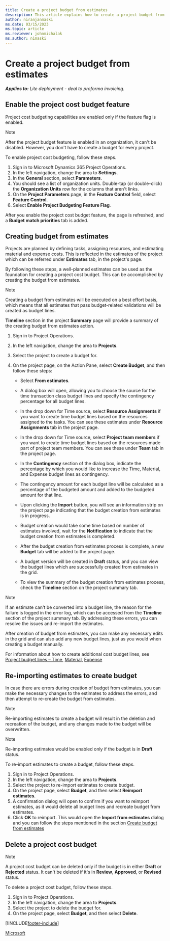 ```yaml
---
title: Create a project budget from estimates
description: This article explains how to create a project budget from estimates.
author: niranjanmaski
ms.date: 03/15/2023
ms.topic: article
ms.reviewer: johnmichalak
ms.author: nimaski
---
```


# Create a project budget from estimates

**_Applies to:_** _Lite deployment - deal to proforma invoicing._

## Enable the project cost budget feature

Project cost budgeting capabilities are enabled only if the feature flag is enabled.

> [!NOTE]
> After the project budget feature is enabled in an organization, it can't be disabled. However, you don't have to create a budget for every project.

To enable project cost budgeting, follow these steps.

1. Sign in to Microsoft Dynamics 365 Project Operations.
1. In the left navigation, change the area to **Settings**.
1. In the **General** section, select **Parameters**.
1. You should see a list of organization units. Double-tap (or double-click) the **Organization Units** row for the columns that aren't links.
1. On the **Project Parameters** page, in the **Feature Control** field, select **Feature Control**.
1. Select **Enable Project Budgeting Feature Flag**.

After you enable the project cost budget feature, the page is refreshed, and a **Budget match priorities** tab is added.

## Creating budget from estimates

Projects are planned by defining tasks, assigning resources, and estimating material and expense costs. This is reflected in the estimates of the project which can be referred under **Estimates** tab, in the project's page. 

By following these steps, a well-planned estimates can be used as the foundation for creating a project cost budget. This can be accomplished by creating the budget from estimates. 

> [!NOTE]
> Creating a budget from estimates will be executed on a best effort basis, which means that all estimates that pass budget-related validations will be created as budget lines. 
> 
> **Timeline** section in the project **Summary** page will provide a summary of the creating budget from estimates action. 

1. Sign in to Project Operations.
1. In the left navigation, change the area to **Projects**.
1. Select the project to create a budget for.
1. On the project page, on the Action Pane, select **Create Budget**, and then follow these steps:

    - Select **From estimates**. 
    
    - A dialog box will open, allowing you to choose the source for the time transaction class budget lines and specify the contingency percentage for all budget lines.
    
    - In the drop down for Time source, select **Resource Assignments** if you want to create time budget lines based on the resources assigned to the tasks. You can see these estimates under **Resource Assignments** tab in the project page. 
    
    - In the drop down for Time source, select **Project team members** if you want to create time budget lines based on the resources made part of project team members. You can see these under **Team** tab in the project page. 
    
    - In the **Contingency** section of the dialog box, indicate the percentage by which you would like to increase the Time, Material, and Expense budget lines as contingency.
    
    - The contingency amount for each budget line will be calculated as a percentage of the budgeted amount and added to the budgeted amount for that line.
    
    - Upon clicking the **Import** button, you will see an information strip on the project page indicating that the budget creation from estimates is in progress.
         
    - Budget creation would take some time based on number of estimates involved, wait for the **Notification** to indicate that the budget creation from estimates is completed.
    
    - After the budget creation from estimates process is complete, a new **Budget** tab will be added to the project page. 
    
    - A budget version will be created in **Draft** status, and you can view the budget lines which are successfully created from estimates in the grid.
    
    - To view the summary of the budget creation from estimates process, check the **Timeline** section on the project summary tab.
    
> [!NOTE]
> If an estimate can't be converted into a budget line, the reason for the failure is logged in the error log, which can be accessed from the **Timeline** section of the project summary tab. By addressing these errors, you can resolve the issues and re-import the estimates.
    
After creation of budget from estimates, you can make any necessary edits in the grid and can also add any new budget lines, just as you would when creating a budget manually.

For information about how to create additional cost budget lines, see [Project budget lines – Time](project-cost-time-budget-line.md), [Material](project-cost-material-budget-line.md), [Expense](project-cost-expense-budget-line.md)


## Re-importing estimates to create budget

In case there are errors during creation of budget from estimates, you can make the necessary changes to the estimates to address the errors, and then attempt to re-create the budget from estimates.

> [!NOTE]
> Re-importing estimates to create a budget will result in the deletion and recreation of the budget, and any changes made to the budget will be overwritten.

> [!NOTE]
> Re-importing estimates would be enabled only if the budget is in **Draft** status.

To re-import estimates to create a budget, follow these steps.

1. Sign in to Project Operations.
1. In the left navigation, change the area to **Projects**.
1. Select the project to re-import estimates to create budget.
1. On the project page, select **Budget**, and then select **Reimport estimates**.
1. A confirmation dialog will open to confirm if you want to reimport estimates, as it would delete all budget lines and recreate budget from estimates.
1. Click **OK** to reimport. This would open the **Import from estimates** dialog and you can follow the steps mentioned in the section [Create budget from estimates](create-project-budget-from-estimates.md#creating-budget-from-estimates)



## Delete a project cost budget

> [!NOTE]
> A project cost budget can be deleted only if the budget is in either **Draft** or **Rejected** status. It can't be deleted if it's in **Review**, **Approved**, or **Revised** status.

To delete a project cost budget, follow these steps.

1. Sign in to Project Operations.
1. In the left navigation, change the area to **Projects**.
1. Select the project to delete the budget for.
1. On the project page, select **Budget**, and then select **Delete**.

[!INCLUDE[footer-include](../../includes/footer-banner.md)]

[Microsoft](https://www.microsoft.com)
